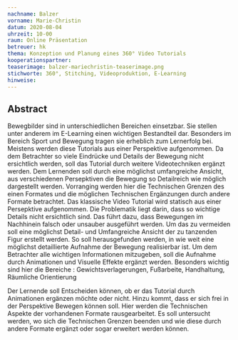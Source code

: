 ```yaml
---
nachname: Balzer
vorname: Marie-Christin
datum: 2020-08-04
uhrzeit: 10-00
raum: Online Präsentation
betreuer: hk
thema: Konzeption und Planung eines 360° Video Tutorials
kooperationspartner: 
teaserimage: balzer-mariechristin-teaserimage.png
stichworte: 360°, Stitching, Videoproduktion, E-Learning
hinweise:
---
```


## Abstract

Bewegbilder sind in unterschiedlichen Bereichen einsetzbar. Sie stellen unter anderem
im E-Learning einen wichtigen Bestandteil dar. Besonders im Bereich Sport und Bewegung
tragen sie erheblich zum Lernerfolg bei. Meistens werden diese Tutorials aus
einer Perspektive aufgenommen. Da dem Betrachter so viele Eindrücke und Details
der Bewegung nicht ersichtlich werden, soll das Tutorial durch weitere Videotechniken
ergänzt werden. Dem Lernenden soll durch eine möglichst umfangreiche Ansicht,
aus verschiedenen Persepktiven die Bewegung so Detailreich wie möglich dargestellt
werden. Vorranging werden hier die Technischen Grenzen des einen Formates und die
möglichen Technischen Ergänzungen durch andere Formate betrachtet.
Das klassische Video Tutorial wird statisch aus einer Persepktive aufgenommen. Die
Problematik liegt darin, dass so wichtige Details nicht ersichtlich sind. Das führt dazu,
dass Bewegungen im Nachhinein falsch oder unsauber ausgeführt werden. Um das
zu vermeiden soll eine möglichst Detail- und Umfangreiche Ansicht der zu tanzenden
Figur erstellt werden.
So soll herausgefunden werden, in wie weit
eine möglichst detaillierte Aufnahme der Bewegung realisierbar ist. Um dem Betrachter
alle wichtigen Informationen mitzugeben, soll die Aufnahme durch Animationen
und Visuelle Effekte ergänzt werden. Besonders wichtig sind hier die Bereiche :
Gewichtsverlagerungen,
Fußarbeite,
Handhaltung,
Räumliche Orientierung

Der Lernende soll Entscheiden können, ob er das Tutorial durch Animationen ergänzen
möchte oder nicht. Hinzu kommt, dass er sich frei in der Perspektive Bewegen können
soll. Hier werden die Technischen Aspekte der vorhandenen Formate rausgearbeitet.
Es soll untersucht werden, wo sich die Technischen Grenzen beenden und wie diese
durch andere Formate ergänzt oder sogar erweitert werden können.
